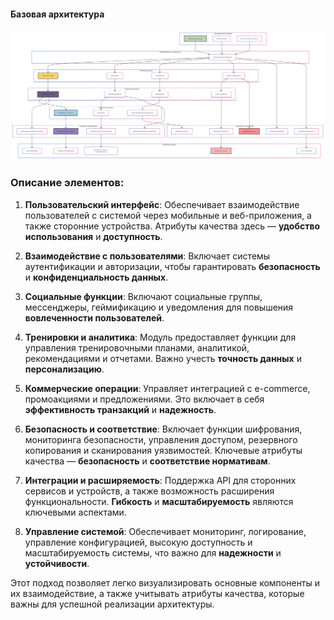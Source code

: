 #### Базовая архитектура

   ![Базовая архитектура](/images/base_arch.png)

### Описание элементов:

1.  **Пользовательский интерфейс**: Обеспечивает взаимодействие пользователей с системой через мобильные и веб-приложения, а также сторонние устройства. Атрибуты качества здесь — **удобство использования** и **доступность**.
    
2.  **Взаимодействие с пользователями**: Включает системы аутентификации и авторизации, чтобы гарантировать **безопасность** и **конфиденциальность данных**.
    
3.  **Социальные функции**: Включают социальные группы, мессенджеры, геймификацию и уведомления для повышения **вовлеченности пользователей**.
    
4.  **Тренировки и аналитика**: Модуль предоставляет функции для управления тренировочными планами, аналитикой, рекомендациями и отчетами. Важно учесть **точность данных** и **персонализацию**.
    
5.  **Коммерческие операции**: Управляет интеграцией с e-commerce, промоакциями и предложениями. Это включает в себя **эффективность транзакций** и **надежность**.
    
6.  **Безопасность и соответствие**: Включает функции шифрования, мониторинга безопасности, управления доступом, резервного копирования и сканирования уязвимостей. Ключевые атрибуты качества — **безопасность** и **соответствие нормативам**.
    
7.  **Интеграции и расширяемость**: Поддержка API для сторонних сервисов и устройств, а также возможность расширения функциональности. **Гибкость** и **масштабируемость** являются ключевыми аспектами.
    
8.  **Управление системой**: Обеспечивает мониторинг, логирование, управление конфигурацией, высокую доступность и масштабируемость системы, что важно для **надежности** и **устойчивости**.
    

Этот подход позволяет легко визуализировать основные компоненты и их взаимодействие, а также учитывать атрибуты качества, которые важны для успешной реализации архитектуры.
